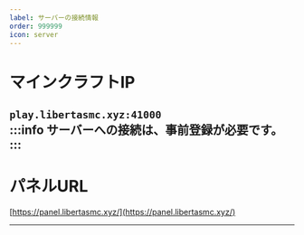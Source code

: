 ```yaml
---
label: サーバーの接続情報
order: 999999
icon: server
---
```


# マインクラフトIP<br>  
```play.libertasmc.xyz:41000```  
:::info
サーバーへの接続は、事前登録が必要です。
:::  
---------------------------------------  

# パネルURL  
[https://panel.libertasmc.xyz/](https://panel.libertasmc.xyz/)  

---------------------------------------
